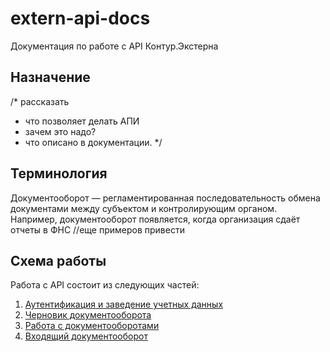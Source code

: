 # extern-api-docs
Документация по работе с API Контур.Экстерна

## Назначение
/* рассказать
- что позволяет делать АПИ
- зачем это надо?
- что описано в документации. 
*/


## Терминология
Документооборот — регламентированная последовательность обмена документами между субъектом и контролирующим органом.  
 Например, документооборот появляется, когда организация сдаёт отчеты в ФНС //еще примеров привести


## Схема работы
Работа с API состоит из следующих частей:
1. [Аутентификация и заведение учетных данных](https://github.com/skbkontur/extern-api-docs/blob/master/%D0%90%D1%83%D1%82%D0%B5%D0%BD%D1%82%D0%B8%D1%84%D0%B8%D0%BA%D0%B0%D1%86%D0%B8%D1%8F%20%D0%B8%20%D0%B7%D0%B0%D0%B2%D0%B5%D0%B4%D0%B5%D0%BD%D0%B8%D0%B5%20%D1%83%D1%87%D0%B5%D1%82%D0%BD%D1%8B%D1%85%20%D0%B4%D0%B0%D0%BD%D0%BD%D1%8B%D1%85.md)
2. [Черновик документооборота](https://github.com/skbkontur/extern-api-docs/blob/master/%D0%A7%D0%B5%D1%80%D0%BD%D0%BE%D0%B2%D0%B8%D0%BA%20%D0%94%D0%9E.md)
3. [Работа с документооборотами](https://github.com/skbkontur/extern-api-docs/blob/master/%D0%A0%D0%B0%D0%B1%D0%BE%D1%82%D0%B0%20%D1%81%20%D0%94%D0%9E.md)
4. [Входящий документооборот](https://github.com/skbkontur/extern-api-docs/blob/master/%D0%92%D1%85%D0%BE%D0%B4%D1%8F%D1%89%D0%B8%D0%B9%20%D0%94%D0%9E.md)  





 

